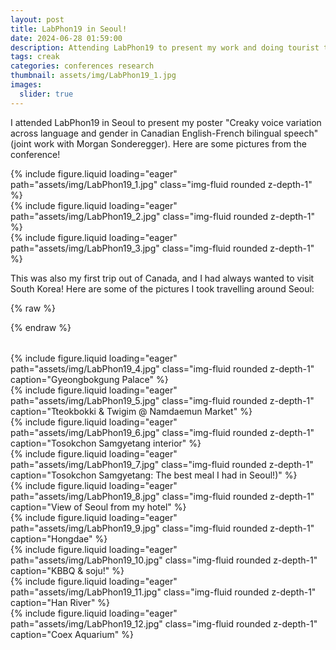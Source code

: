 ```yaml
---
layout: post
title: LabPhon19 in Seoul!
date: 2024-06-28 01:59:00
description: Attending LabPhon19 to present my work and doing tourist things in Seoul
tags: creak
categories: conferences research
thumbnail: assets/img/LabPhon19_1.jpg
images:
  slider: true
---
```


I attended LabPhon19 in Seoul to present my poster "Creaky voice variation across language and gender in Canadian English-French bilingual speech" (joint work with Morgan Sonderegger). Here are some pictures from the conference!

<div class="row mt-3">
    <div class="col-sm mt-3 mt-md-0">
        {% include figure.liquid loading="eager" path="assets/img/LabPhon19_1.jpg" class="img-fluid rounded z-depth-1" %}
    </div>
    <div class="col-sm mt-3 mt-md-0">
        {% include figure.liquid loading="eager" path="assets/img/LabPhon19_2.jpg" class="img-fluid rounded z-depth-1" %}
    </div>
    <div class="col-sm mt-3 mt-md-0">
        {% include figure.liquid loading="eager" path="assets/img/LabPhon19_3.jpg" class="img-fluid rounded z-depth-1" %}
    </div>
</div>  
  
  
This was also my first trip out of Canada, and I had always wanted to visit South Korea! Here are some of the pictures I took travelling around Seoul:

{% raw %}
<style>
  swiper-container {
    display: block;
    width: 100%;
    height: 400px;
    margin: 2rem auto;
  }

  swiper-slide {
    display: flex;
    align-items: center;
    justify-content: center;
  }

  .swiper-slide img {
    max-width: 100%;
    max-height: 100%;
    object-fit: cover;
    border-radius: 8px;
  }
</style>
{% endraw %}

<swiper-container slides-per-view="3" keyboard="true" navigation="true" pagination="true" pagination-clickable="true" pagination-dynamic-bullets="true" loop="true">
  <swiper-slide>
      {% include figure.liquid loading="eager" path="assets/img/LabPhon19_4.jpg" class="img-fluid rounded z-depth-1" caption="Gyeongbokgung Palace" %} 
  </swiper-slide>
  <swiper-slide>
      {% include figure.liquid loading="eager" path="assets/img/LabPhon19_5.jpg" class="img-fluid rounded z-depth-1" caption="Tteokbokki & Twigim @ Namdaemun Market" %}
  </swiper-slide>
  <swiper-slide>
      {% include figure.liquid loading="eager" path="assets/img/LabPhon19_6.jpg" class="img-fluid rounded z-depth-1" caption="Tosokchon Samgyetang interior" %}
  </swiper-slide>
  <swiper-slide>
      {% include figure.liquid loading="eager" path="assets/img/LabPhon19_7.jpg" class="img-fluid rounded z-depth-1" caption="Tosokchon Samgyetang: The best meal I had in Seoul!)" %}
  </swiper-slide>
  <swiper-slide>
      {% include figure.liquid loading="eager" path="assets/img/LabPhon19_8.jpg" class="img-fluid rounded z-depth-1" caption="View of Seoul from my hotel" %}
  </swiper-slide>
  <swiper-slide>
      {% include figure.liquid loading="eager" path="assets/img/LabPhon19_9.jpg" class="img-fluid rounded z-depth-1" caption="Hongdae" %}
  </swiper-slide>
  <swiper-slide>
      {% include figure.liquid loading="eager" path="assets/img/LabPhon19_10.jpg" class="img-fluid rounded z-depth-1" caption="KBBQ & soju!" %}
  </swiper-slide>
  <swiper-slide>
      {% include figure.liquid loading="eager" path="assets/img/LabPhon19_11.jpg" class="img-fluid rounded z-depth-1" caption="Han River" %}
  </swiper-slide>
  <swiper-slide>
      {% include figure.liquid loading="eager" path="assets/img/LabPhon19_12.jpg" class="img-fluid rounded z-depth-1" caption="Coex Aquarium" %}
  </swiper-slide>
</swiper-container>
